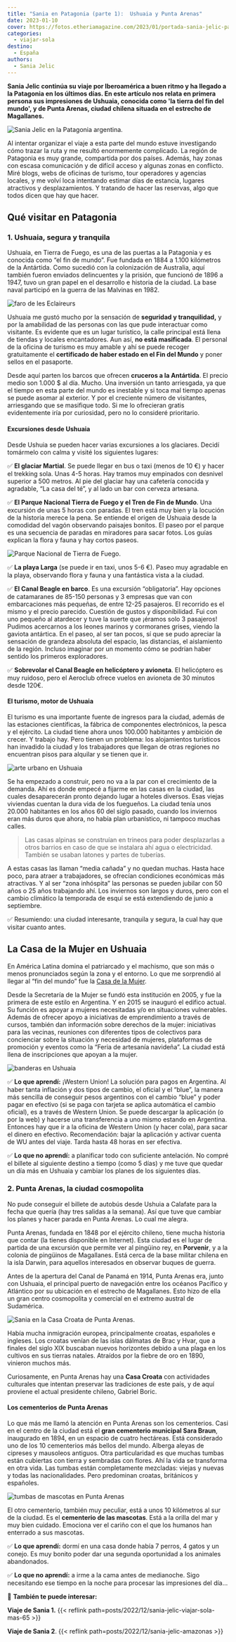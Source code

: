 ```yaml
---
title: "Sania en Patagonia (parte 1):  Ushuaia y Punta Arenas"
date: 2023-01-10
cover: https://fotos.etheriamagazine.com/2023/01/portada-sania-jelic-patagonia.jpg
categories: 
  - viajar-sola
destino: 
  - España
authors: 
  - Sania Jelic
---
```


**Sania Jelic continúa su viaje por Iberoamérica a buen ritmo y ha llegado a la 
Patagonia en los últimos días. En este artículo nos relata en primera persona sus 
impresiones de Ushuaia, conocida como 'la tierra del fin del mundo', y de Punta Arenas, 
ciudad chilena situada en el estrecho de Magallanes.** 

![Sania Jelic en la Patagonia argentina.](https://fotos.etheriamagazine.com/2023/01/Sania-calafate.jpg "Sania en la Patagonia argentina. © Sania Jelic")

Al intentar organizar el viaje a esta parte del mundo estuve investigando cómo trazar la 
ruta y me resultó enormemente complicado. La región de Patagonia es muy grande, 
compartida por dos países. Además, hay zonas con escasa comunicación y de difícil acceso 
y algunas zonas en conflicto. Miré blogs, webs de oficinas de turismo, tour operadores y 
agencias locales, y me volví loca intentando estimar días de estancia, lugares 
atractivos y desplazamientos. Y tratando de hacer las reservas, algo que todos dicen que 
hay que hacer. 

## Qué visitar en Patagonia

### 1\. Ushuaia, segura y tranquila

Ushuaia, en Tierra de Fuego, es una de las puertas a la Patagonia y es conocida como “el 
fin de mundo”. Fue fundada en 1884 a 1.100 kilómetros de la Antártida. Como sucedió con 
la colonización de Australia, aquí también fueron enviados delincuentes y la prisión, 
que funcionó de 1896 a 1947, tuvo un gran papel en el desarrollo e historia de la 
ciudad. La base naval participó en la guerra de las Malvinas en 1982. 

![faro de les Eclaireurs](https://fotos.etheriamagazine.com/2023/01/Ushuaia-faro-eclaireurs.jpg "El faro de Les Eclaireurs se puede ver en la navegación por el Canal de Beagle.")

Ushuaia me gustó mucho por la sensación de **seguridad y tranquilidad,** y por la 
amabilidad de las personas con las que pude interactuar como visitante. Es evidente que 
es un lugar turístico, la calle principal está llena de tiendas y locales encantadores. 
Aun así, **no está masificada**. El personal de la oficina de turismo es muy amable y 
ahí se puede recoger gratuitamente el **certificado de haber estado en el Fin del 
Mundo** y poner sellos en el pasaporte. 

Desde aquí parten los barcos que ofrecen **cruceros a la Antártida**. El precio medio 
son 1.000 $ al día. Mucho. Una inversión un tanto arriesgada, ya que el tiempo en esta 
parte del mundo es inestable y si toca mal tiempo apenas se puede asomar al exterior. Y 
por el creciente número de visitantes, arriesgando que se masifique todo. Si me lo 
ofrecieran gratis evidentemente iría por curiosidad, pero no lo consideré prioritario. 

#### Excursiones desde Ushuaia

Desde Ushuia se pueden hacer varias excursiones a los glaciares. Decidí tomármelo con 
calma y visité los siguientes lugares: 

✅ **El glaciar Martial**. Se puede llegar en bus o taxi (menos de 10 €) y hacer el 
trekking sola. Unas 4-5 horas. Hay tramos muy empinados con desnivel superior a 500 
metros. Al pie del glaciar hay una cafetería conocida y agradable, “La casa del té”, y 
al lado un bar con cerveza artesana. 

✅ **El Parque Nacional Tierra de Fuego y el Tren de Fin de Mundo**. Una excursión de 
unas 5 horas con paradas. El tren está muy bien y la locución de la historia merece la 
pena. Se entiende el origen de Ushuaia desde la comodidad del vagón observando paisajes 
bonitos. El paseo por el parque es una secuencia de paradas en miradores para sacar 
fotos. Los guías explican la flora y fauna y hay cortos paseos. 

![Parque Nacional de Tierra de Fuego.](https://fotos.etheriamagazine.com/2023/01/Sania-tierra-fuego-ushuaia.jpg "Parque Nacional de Tierra de Fuego. © SJ")

✅ **La playa Larga** (se puede ir en taxi, unos 5-6 €). Paseo muy agradable en la playa, 
observando flora y fauna y una fantástica vista a la ciudad. 

✅ **El Canal Beagle en barco**. Es una excursión “obligatoria”. Hay opciones de 
catamaranes de 85-150 personas y 3 empresas que van con embarcaciones más pequeñas, de 
entre 12-25 pasajeros. El recorrido es el mismo y el precio parecido. Cuestión de gustos 
y disponibilidad. Fui con uno pequeño al atardecer y tuve la suerte que ¡éramos solo 3 
pasajeros! Pudimos acercarnos a los leones marinos y cormoranes grises, viendo la 
gaviota antártica. En el paseo, al ser tan pocos, sí que se pudo apreciar la sensación 
de grandeza absoluta del espacio, las distancias, el aislamiento de la región. Incluso 
imaginar por un momento cómo se podrían haber sentido los primeros exploradores. 

✅ **Sobrevolar el Canal Beagle en helicóptero y avioneta**. El helicóptero es muy 
ruidoso, pero el Aeroclub ofrece vuelos en avioneta de 30 minutos desde 120€. 

#### El turismo, motor de Ushuaia

El turismo es una importante fuente de ingresos para la ciudad, además de las estaciones 
científicas, la fábrica de componentes electrónicos, la pesca y el ejército. La ciudad 
tiene ahora unos 100.000 habitantes y ambición de crecer. Y trabajo hay. Pero tienen un 
problema: los alojamientos turísticos han invadido la ciudad y los trabajadores que 
llegan de otras regiones no encuentran pisos para alquilar y se tienen que ir. 

![arte urbano en Ushuaia](https://fotos.etheriamagazine.com/2023/01/Sania-ushuaia-murales.jpg "Murales de Ushuaia. © SJ")

Se ha empezado a construir, pero no va a la par con el crecimiento de la demanda. Ahí es 
donde empecé a fijarme en las casas en la ciudad, las cuales desaparecerán pronto 
dejando lugar a hoteles diversos. Esas viejas viviendas cuentan la dura vida de los 
fuegueños. La ciudad tenía unos 20.000 habitantes en los años 60 del siglo pasado, 
cuando los inviernos eran más duros que ahora, no había plan urbanístico, ni tampoco 
muchas calles. 

> Las casas alpinas se construían en trineos para poder desplazarlas a otros barrios en 
> caso de que se instalara ahí agua o electricidad. También se usaban latones y partes de 
> tuberías. 

A estas casas las llaman “media cañada” y no quedan muchas. Hasta hace poco, para atraer 
a trabajadores, se ofrecían condiciones económicas más atractivas. Y al ser “zona 
inhóspita” las personas se pueden jubilar con 50 años o 25 años trabajando ahí. Los 
inviernos son largos y duros, pero con el cambio climático la temporada de esquí se está 
extendiendo de junio a septiembre. 

✅ Resumiendo: una ciudad interesante, tranquila y segura, la cual hay que visitar cuanto 
antes. 

## La Casa de la Mujer en Ushuaia

En América Latina domina el patriarcado y el machismo, que son más o menos pronunciados 
según la zona y el entorno. Lo que me sorprendió al llegar al “fin del mundo” fue la 
[Casa de la Mujer](https://nosotrashacemos.ushuaia.gob.ar/inicio). 

Desde la Secretaría de la Mujer se fundó esta institución en 2005, y fue la primera de 
este estilo en Argentina. Y en 2015 se inauguró el edifico actual. Su función es apoyar 
a mujeres necesitadas y/o en situaciones vulnerables. Además de ofrecer apoyo a 
iniciativas de emprendimiento a través de cursos, también dan información sobre derechos 
de la mujer: iniciativas para las vecinas, reuniones con diferentes tipos de colectivos 
para concienciar sobre la situación y necesidad de mujeres, plataformas de promoción y 
eventos como la “Feria de artesanía navideña”. La ciudad está llena de inscripciones que 
apoyan a la mujer. 

![banderas en Ushuaia](https://fotos.etheriamagazine.com/2023/01/sania-ushuaia-banderas.jpg "Sania Jelic señalando la bandera de Croacia, su país de origen, en Ushuaia. © SJ")

✅ **Lo que aprendí:** ¡Western Union! La solución para pagos en Argentina. Al haber 
tanta inflación y dos tipos de cambio, el oficial y el “blue”, la manera más sencilla de 
conseguir pesos argentinos con el cambio “blue” y poder pagar en efectivo (si se paga 
con tarjeta se aplica automática el cambio oficial), es a través de Western Union. Se 
puede descargar la aplicación (o por la web) y hacerse una transferencia a uno mismo 
estando en Argentina. Entonces hay que ir a la oficina de Western Union (y hacer cola), 
para sacar el dinero en efectivo. Recomendación: bajar la aplicación y activar cuenta de 
WU antes del viaje. Tarda hasta 48 horas en ser efectiva. 

✅ **Lo que no aprendí:** a planificar todo con suficiente antelación. No compré el 
billete al siguiente destino a tiempo (como 5 días) y me tuve que quedar un día más en 
Ushuaia y cambiar los planes de los siguientes días. 

### 2\. Punta Arenas, la ciudad cosmopolita

No pude conseguir el billete de autobús desde Ushuia a Calafate para la fecha que quería 
(hay tres salidas a la semana). Así que tuve que cambiar los planes y hacer parada en 
Punta Arenas. Lo cual me alegra. 

Punta Arenas, fundada en 1848 por el ejército chileno, tiene mucha historia que contar 
(la tienes disponible en Internet). Esta ciudad es el lugar de partida de una excursión 
que permite ver al pingüino rey, en **Porvenir**, y a la colonia de pingüinos de 
Magallanes. Está cerca de la base militar chilena en la isla Darwin, para aquellos 
interesados en observar buques de guerra. 

Antes de la apertura del Canal de Panamá en 1914, Punta Arenas era, junto con Ushuaia, 
el principal puerto de navegación entre los océanos Pacífico y Atlántico por su 
ubicación en el estrecho de Magallanes. Esto hizo de ella un gran centro cosmopolita y 
comercial en el extremo austral de Sudamérica. 

![Sania en la Casa Croata de Punta Arenas.](https://fotos.etheriamagazine.com/2023/01/Sania-Punta-arenas-casa-croata.jpg "Sania en la Casa Croata de Punta Arenas. © SJ")

Había mucha inmigración europea, principalmente croatas, españoles e ingleses. Los 
croatas venían de las islas dálmatas de Brac y Hvar, que a finales del siglo XIX 
buscaban nuevos horizontes debido a una plaga en los cultivos en sus tierras natales. 
Atraídos por la fiebre de oro en 1890, vinieron muchos más. 

Curiosamente, en Punta Arenas hay una **Casa Croata** con actividades culturales que 
intentan preservar las tradiciones de este país, y de aquí proviene el actual presidente 
chileno, Gabriel Boric. 

#### Los cementerios de Punta Arenas

Lo que más me llamó la atención en Punta Arenas son los cementerios. Casi en el centro 
de la ciudad está el **gran cementerio municipal Sara Braun**, inaugurado en 1894, en un 
espacio de cuatro hectáreas. Está considerado uno de los 10 cementerios más bellos del 
mundo. Alberga aleyas de cipreses y mausoleos antiguos. Otra particularidad es que 
muchas tumbas están cubiertas con tierra y sembradas con flores. Ahí la vida se 
transforma en otra vida. Las tumbas están completamente mezcladas: viejas y nuevas y 
todas las nacionalidades. Pero predominan croatas, británicos y españoles. 

![tumbas de mascotas en Punta Arenas](https://fotos.etheriamagazine.com/2023/01/Sania-Punta-arenas-cementerio-mascotas.jpg "Cementerio de mascotas en Punta Arenas. © SJ")

El otro cementerio, también muy peculiar, está a unos 10 kilómetros al sur de la ciudad. 
Es el **cementerio de las mascotas**. Está a la orilla del mar y muy bien cuidado. 
Emociona ver el cariño con el que los humanos han enterrado a sus mascotas. 

✅ **Lo que aprendí:** dormí en una casa donde había 7 perros, 4 gatos y un conejo. Es 
muy bonito poder dar una segunda oportunidad a los animales abandonados. 

✅ **Lo que no aprendí:** a irme a la cama antes de medianoche. Sigo necesitando ese 
tiempo en la noche para procesar las impresiones del día… 

📌 **También te puede interesar:** 

**Viaje de Sania 1.** {{< reflink path=posts/2022/12/sania-jelic-viajar-sola-mas-65 >}} 

**Viaje de Sania 2**. {{< reflink path=posts/2022/12/sania-jelic-amazonas >}}
